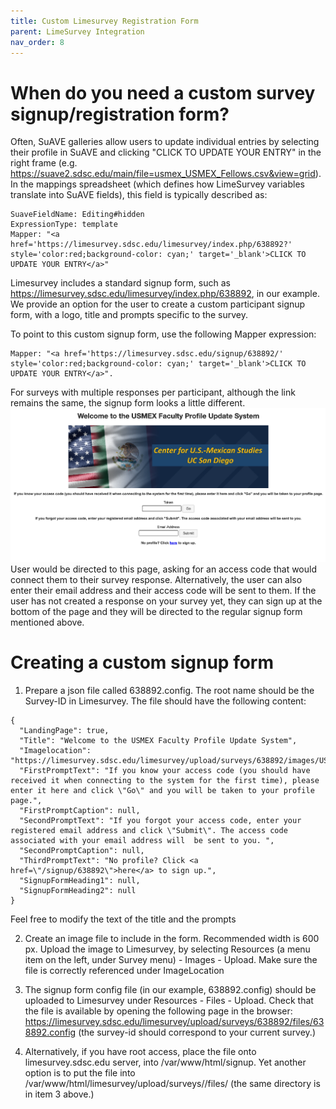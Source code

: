 ```yaml
---
title: Custom Limesurvey Registration Form
parent: LimeSurvey Integration
nav_order: 8
---
```


# When do you need a custom survey signup/registration form?
Often, SuAVE galleries allow users to update individual entries by selecting their profile in SuAVE and clicking "CLICK TO UPDATE YOUR ENTRY" in the right frame (e.g. https://suave2.sdsc.edu/main/file=usmex_USMEX_Fellows.csv&view=grid). In the mappings spreadsheet (which defines how LimeSurvey variables translate into SuAVE fields), this field is typically described as:

```
SuaveFieldName: Editing#hidden
ExpressionType: template
Mapper: "<a href='https://limesurvey.sdsc.edu/limesurvey/index.php/638892?' style='color:red;background-color: cyan;' target='_blank'>CLICK TO UPDATE YOUR ENTRY</a>"
```

Limesurvey includes a standard signup form, such as https://limesurvey.sdsc.edu/limesurvey/index.php/638892, in our example. We provide an option for the user to create a custom participant signup form, with a logo, title and prompts specific to the survey.

To point to this custom signup form, use the following Mapper expression:

```
Mapper: "<a href='https://limesurvey.sdsc.edu/signup/638892/' style='color:red;background-color: cyan;' target='_blank'>CLICK TO UPDATE YOUR ENTRY</a>".
```

For surveys with multiple responses per participant, although the link remains the same, the signup form looks a little different.
![img](./assets/SignUpPage.png)
User would be directed to this page, asking for an access code that would connect them to their survey response. Alternatively, the user can also enter their email address and their access code will be sent to them. If the user has not created a response on your survey yet, they can sign up at the bottom of the page and they will be directed to the regular signup form mentioned above.

# Creating a custom signup form
1. Prepare a json file called 638892.config. The root name should be the Survey-ID in Limesurvey. The file should have the following content:

```
{
  "LandingPage": true,
  "Title": "Welcome to the USMEX Faculty Profile Update System",
  "Imagelocation": "https://limesurvey.sdsc.edu/limesurvey/upload/surveys/638892/images/USMEX_logo.jpg",
  "FirstPromptText": "If you know your access code (you should have received it when connecting to the system for the first time), please enter it here and click \"Go\" and you will be taken to your profile page.",
  "FirstPromptCaption": null,
  "SecondPromptText": "If you forgot your access code, enter your registered email address and click \"Submit\". The access code associated with your email address will  be sent to you. ",
  "SecondPromptCaption": null,
  "ThirdPromptText": "No profile? Click <a href=\"/signup/638892\">here</a> to sign up.",
  "SignupFormHeading1": null,
  "SignupFormHeading2": null
}
```
Feel free to modify the text of the title and the prompts

2. Create an image file to include in the form. Recommended width is 600 px. Upload the image to Limesurvey, by selecting  Resources (a menu item on the left, under Survey menu) - Images - Upload. Make sure the file is correctly referenced under ImageLocation

3. The signup form config file (in our example, 638892.config) should be uploaded to Limesurvey under Resources - Files - Upload. Check that the file is available by opening the following page in the browser: https://limesurvey.sdsc.edu/limesurvey/upload/surveys/638892/files/638892.config  (the survey-id should correspond to your current survey.)

4. Alternatively, if you have root access, place the file onto limesurvey.sdsc.edu server, into /var/www/html/signup. Yet another option is to put the file into /var/www/html/limesurvey/upload/surveys/<survey-id>/files/ (the same directory is in item 3 above.)